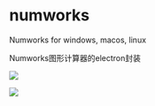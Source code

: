 # numworks
Numworks for windows, macos, linux

Numworks图形计算器的electron封装

![](https://raw.githubusercontent.com/shevonkuan/numworks/demo.png)

![](https://raw.githubusercontent.com/shevonkuan/numworks/demo2.png)
